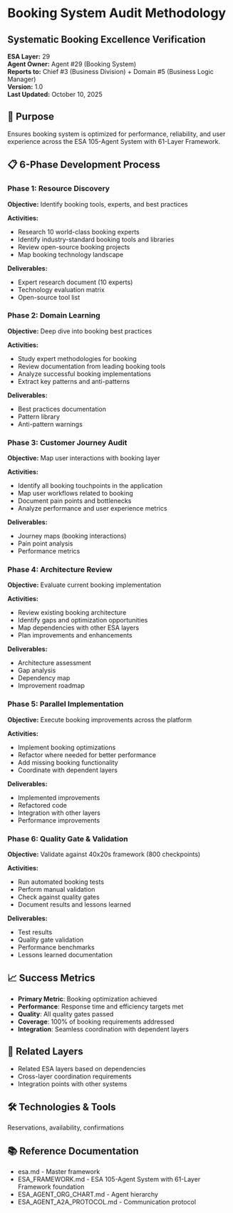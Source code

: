 # Booking System Audit Methodology
## Systematic Booking Excellence Verification

**ESA Layer:** 29  
**Agent Owner:** Agent #29 (Booking System)  
**Reports to:** Chief #3 (Business Division) + Domain #5 (Business Logic Manager)  
**Version:** 1.0  
**Last Updated:** October 10, 2025

## 🎯 Purpose
Ensures booking system is optimized for performance, reliability, and user experience across the ESA 105-Agent System with 61-Layer Framework.

## 📋 6-Phase Development Process

### Phase 1: Resource Discovery
**Objective:** Identify booking tools, experts, and best practices

**Activities:**
- Research 10 world-class booking experts
- Identify industry-standard booking tools and libraries
- Review open-source booking projects
- Map booking technology landscape

**Deliverables:**
- Expert research document (10 experts)
- Technology evaluation matrix
- Open-source tool list

### Phase 2: Domain Learning
**Objective:** Deep dive into booking best practices

**Activities:**
- Study expert methodologies for booking
- Review documentation from leading booking tools
- Analyze successful booking implementations
- Extract key patterns and anti-patterns

**Deliverables:**
- Best practices documentation
- Pattern library
- Anti-pattern warnings

### Phase 3: Customer Journey Audit
**Objective:** Map user interactions with booking layer

**Activities:**
- Identify all booking touchpoints in the application
- Map user workflows related to booking
- Document pain points and bottlenecks
- Analyze performance and user experience metrics

**Deliverables:**
- Journey maps (booking interactions)
- Pain point analysis
- Performance metrics

### Phase 4: Architecture Review
**Objective:** Evaluate current booking implementation

**Activities:**
- Review existing booking architecture
- Identify gaps and optimization opportunities
- Map dependencies with other ESA layers
- Plan improvements and enhancements

**Deliverables:**
- Architecture assessment
- Gap analysis
- Dependency map
- Improvement roadmap

### Phase 5: Parallel Implementation
**Objective:** Execute booking improvements across the platform

**Activities:**
- Implement booking optimizations
- Refactor where needed for better performance
- Add missing booking functionality
- Coordinate with dependent layers

**Deliverables:**
- Implemented improvements
- Refactored code
- Integration with other layers
- Performance improvements

### Phase 6: Quality Gate & Validation
**Objective:** Validate against 40x20s framework (800 checkpoints)

**Activities:**
- Run automated booking tests
- Perform manual validation
- Check against quality gates
- Document results and lessons learned

**Deliverables:**
- Test results
- Quality gate validation
- Performance benchmarks
- Lessons learned documentation

## 📈 Success Metrics
- **Primary Metric**: Booking optimization achieved
- **Performance**: Response time and efficiency targets met
- **Quality**: All quality gates passed
- **Coverage**: 100% of booking requirements addressed
- **Integration**: Seamless coordination with dependent layers

## 🔗 Related Layers
- Related ESA layers based on dependencies
- Cross-layer coordination requirements
- Integration points with other systems

## 🛠️ Technologies & Tools
Reservations, availability, confirmations

## 📚 Reference Documentation
- esa.md - Master framework
- ESA_FRAMEWORK.md - ESA 105-Agent System with 61-Layer Framework foundation
- ESA_AGENT_ORG_CHART.md - Agent hierarchy
- ESA_AGENT_A2A_PROTOCOL.md - Communication protocol
